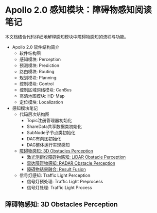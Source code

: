 # Apollo 2.0 感知模块：障碍物感知阅读笔记

本文档结合代码详细地解释感知模块中障碍物感知的流程与功能。

- Apollo 2.0 软件结构简介
	- 软件结构图
	- 感知模块: Perception
	- 预测模块: Prediction
	- 路由模块: Routing
	- 规划模块: Planning
	- 控制模块: Control
	- 控制区域网络模块: CanBus
	- 高清地图模块: HD-Map
	- 定位模块: Localization
- 感知模块笔记
	- 代码层次结构图
		- Topic注册管理器初始化
		- ShareData共享数据类初始化
		- SubNode子节点类初始化
		- DAG有向图初始化
		- DAG整体运行实现感知
	- [障碍物感知: 3D Obstacles Perception](#障碍物感知)
		- [激光测距仪障碍物感知: LiDAR Obstacle Perception](#激光测距仪感知)
		- [雷达障碍物感知: RADAR Obstacle Perception](#雷达感知)
		- [障碍物结果融合: Result Fusion](#障碍物结果融合)
	- 信号灯感知: Traffic Light Perception
		- 信号灯预处理: Traffic Light Preprocess
		- 信号灯处理: Traffic Light Process

## <a name="障碍物感知">障碍物感知: 3D Obstacles Perception</a>